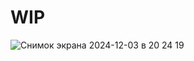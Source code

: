 # WIP

![Снимок экрана 2024-12-03 в 20 24 19](https://github.com/user-attachments/assets/ac77eddd-3730-4825-a71a-62ffa5087350)
